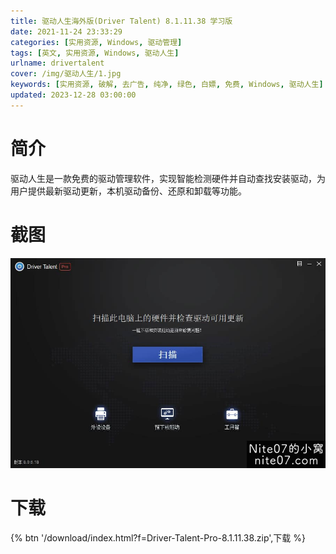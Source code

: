 ```yaml
---
title: 驱动人生海外版(Driver Talent) 8.1.11.38 学习版
date: 2021-11-24 23:33:29
categories: [实用资源, Windows, 驱动管理]
tags: [英文, 实用资源, Windows, 驱动人生]
urlname: drivertalent
cover: /img/驱动人生/1.jpg
keywords: [实用资源, 破解, 去广告, 纯净, 绿色, 白嫖, 免费, Windows, 驱动人生]
updated: 2023-12-28 03:00:00
---
```


# 简介

驱动人生是一款免费的驱动管理软件，实现智能检测硬件并自动查找安装驱动，为用户提供最新驱动更新，本机驱动备份、还原和卸载等功能。

# 截图

![](/img/驱动人生/2.jpg)

# 下载

{% btn '/download/index.html?f=Driver-Talent-Pro-8.1.11.38.zip',下载 %}
